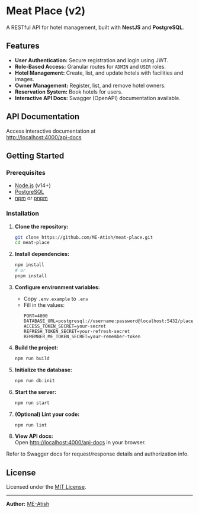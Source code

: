 # Meat Place (v2)

A RESTful API for hotel management, built with **NestJS** and **PostgreSQL**.

## Features

- **User Authentication:** Secure registration and login using JWT.
- **Role-Based Access:** Granular routes for `ADMIN` and `USER` roles.
- **Hotel Management:** Create, list, and update hotels with facilities and images.
- **Owner Management:** Register, list, and remove hotel owners.
- **Reservation System:** Book hotels for users.
- **Interactive API Docs:** Swagger (OpenAPI) documentation available.

## API Documentation

Access interactive documentation at  
[http://localhost:4000/api-docs](http://localhost:4000/api-docs)

## Getting Started

### Prerequisites

- [Node.js](https://nodejs.org/) (v14+)
- [PostgreSQL](https://www.postgresql.org/)
- [npm](https://www.npmjs.com/) or [pnpm](https://pnpm.io/)

### Installation

1. **Clone the repository:**
   ```bash
   git clone https://github.com/ME-Atish/meat-place.git
   cd meat-place
   ```

2. **Install dependencies:**
   ```bash
   npm install
   # or
   pnpm install
   ```

3. **Configure environment variables:**
   - Copy `.env.example` to `.env`
   - Fill in the values:
     ```
     PORT=4000
     DATABASE_URL=postgresql://username:password@localhost:5432/place
     ACCESS_TOKEN_SECRET=your-secret
     REFRESH_TOKEN_SECRET=your-refresh-secret
     REMEMBER_ME_TOKEN_SECRET=your-remember-token
     ```

4. **Build the project:**
   ```bash
   npm run build
   ```

5. **Initialize the database:**
   ```bash
   npm run db:init
   ```

6. **Start the server:**
   ```bash
   npm run start
   ```

7. **(Optional) Lint your code:**
   ```bash
   npm run lint
   ```

8. **View API docs:**  
   Open [http://localhost:4000/api-docs](http://localhost:4000/api-docs) in your browser.

Refer to Swagger docs for request/response details and authorization info.

## License

Licensed under the [MIT License](LICENSE).

---

**Author:** [ME-Atish](https://github.com/ME-Atish)